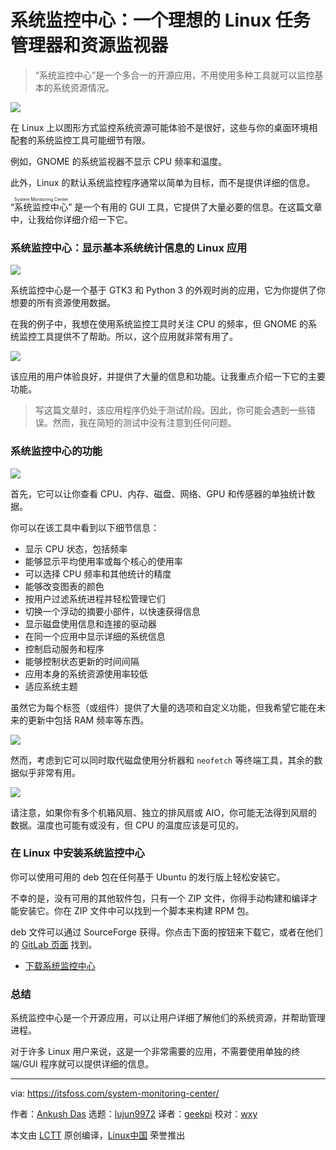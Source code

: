 [#]: subject: "System Monitoring Center is an Ideal Task Manager & Resource Monitor for Linux"
[#]: via: "https://itsfoss.com/system-monitoring-center/"
[#]: author: "Ankush Das https://itsfoss.com/author/ankush/"
[#]: collector: "lujun9972"
[#]: translator: "geekpi"
[#]: reviewer: "wxy"
[#]: publisher: "wxy"
[#]: url: "https://linux.cn/article-14069-1.html"

系统监控中心：一个理想的 Linux 任务管理器和资源监视器
======

> “系统监控中心”是一个多合一的开源应用，不用使用多种工具就可以监控基本的系统资源情况。

![](https://img.linux.net.cn/data/attachment/album/202112/10/131211ng09sz76u2b7gbaw.jpg)

在 Linux 上以图形方式监控系统资源可能体验不是很好，这些与你的桌面环境相配套的系统监控工具可能细节有限。

例如，GNOME 的系统监视器不显示 CPU 频率和温度。

此外，Linux 的默认系统监控程序通常以简单为目标，而不是提供详细的信息。

“<ruby>系统监控中心<rt>System Monitoring Center</rt></ruby>” 是一个有用的 GUI 工具，它提供了大量必要的信息。在这篇文章中，让我给你详细介绍一下它。

### 系统监控中心：显示基本系统统计信息的 Linux 应用

![][1]

系统监控中心是一个基于 GTK3 和 Python 3 的外观时尚的应用，它为你提供了你想要的所有资源使用数据。

在我的例子中，我想在使用系统监控工具时关注 CPU 的频率，但 GNOME 的系统监控工具提供不了帮助。所以，这个应用就非常有用了。

![][2]

该应用的用户体验良好，并提供了大量的信息和功能。让我重点介绍一下它的主要功能。

> 写这篇文章时，该应用程序仍处于测试阶段。因此，你可能会遇到一些错误。然而，我在简短的测试中没有注意到任何问题。

### 系统监控中心的功能

![][3]

首先，它可以让你查看 CPU、内存、磁盘、网络、GPU 和传感器的单独统计数据。

你可以在该工具中看到以下细节信息：

  * 显示 CPU 状态，包括频率
  * 能够显示平均使用率或每个核心的使用率
  * 可以选择 CPU 频率和其他统计的精度
  * 能够改变图表的颜色
  * 按用户过滤系统进程并轻松管理它们
  * 切换一个浮动的摘要小部件，以快速获得信息
  * 显示磁盘使用信息和连接的驱动器
  * 在同一个应用中显示详细的系统信息
  * 控制启动服务和程序
  * 能够控制状态更新的时间间隔
  * 应用本身的系统资源使用率较低
  * 适应系统主题

虽然它为每个标签（或组件）提供了大量的选项和自定义功能，但我希望它能在未来的更新中包括 RAM 频率等东西。

![][4]

然而，考虑到它可以同时取代磁盘使用分析器和 `neofetch` 等终端工具，其余的数据似乎非常有用。

![][5]

请注意，如果你有多个机箱风扇、独立的排风扇或 AIO，你可能无法得到风扇的数据。温度也可能有或没有，但 CPU 的温度应该是可见的。

### 在 Linux 中安装系统监控中心

你可以使用可用的 deb 包在任何基于 Ubuntu 的发行版上轻松安装它。

不幸的是，没有可用的其他软件包，只有一个 ZIP 文件，你得手动构建和编译才能安装它。你在 ZIP 文件中可以找到一个脚本来构建 RPM 包。

deb 文件可以通过 SourceForge 获得。你点击下面的按钮来下载它，或者在他们的 [GitLab 页面][6] 找到。

- [下载系统监控中心][7]

### 总结

系统监控中心是一个开源应用，可以让用户详细了解他们的系统资源，并帮助管理进程。

对于许多 Linux 用户来说，这是一个非常需要的应用，不需要使用单独的终端/GUI 程序就可以提供详细的信息。

--------------------------------------------------------------------------------

via: https://itsfoss.com/system-monitoring-center/

作者：[Ankush Das][a]
选题：[lujun9972][b]
译者：[geekpi](https://github.com/geekpi)
校对：[wxy](https://github.com/wxy)

本文由 [LCTT](https://github.com/LCTT/TranslateProject) 原创编译，[Linux中国](https://linux.cn/) 荣誉推出

[a]: https://itsfoss.com/author/ankush/
[b]: https://github.com/lujun9972
[1]: https://i2.wp.com/itsfoss.com/wp-content/uploads/2021/11/system-monitoring-center.png?resize=800%2C611&ssl=1
[2]: https://i2.wp.com/itsfoss.com/wp-content/uploads/2021/11/system-monitoring-center-full-info.png?resize=800%2C585&ssl=1
[3]: https://i1.wp.com/itsfoss.com/wp-content/uploads/2021/11/system-monitoring-center-options.png?resize=582%2C576&ssl=1
[4]: https://i1.wp.com/itsfoss.com/wp-content/uploads/2021/11/system-cpu-monitoring.png?resize=800%2C599&ssl=1
[5]: https://i0.wp.com/itsfoss.com/wp-content/uploads/2021/11/system-monitoring-center-process.png?resize=800%2C592&ssl=1
[6]: https://kod.pardus.org.tr/Hakan/system-monitoring-center
[7]: https://sourceforge.net/projects/system-monitoring-center/files/latest/download
